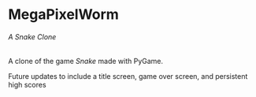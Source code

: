 # MegaPixelWorm
###### A Snake Clone
A clone of the game *Snake* made with PyGame.

Future updates to include a title screen, game over screen, and persistent high scores
